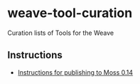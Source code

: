 # weave-tool-curation

Curation lists of Tools for the Weave

## Instructions

* [Instructions for publishing to Moss 0.14](./0.14/README.md)